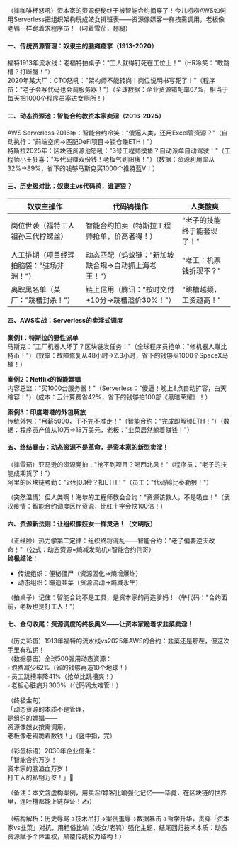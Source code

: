 
（摔咖啡杯怒吼）资本家的资源便秘终于被智能合约捅穿了！今儿唠唠AWS如何用Serverless把组织架构玩成妓女排班表——资源像嫖客一样按需调用，老板像老鸨一样跪着求程序员！（叼着雪茄，翘腿）


#### 一、传统资源管理：奴隶主的脑瘫痉挛（1913-2020）
福特1913年流水线：老福特拍桌子："工人就得钉死在工位上！"（HR冷笑："敢跳槽？打断腿！"）  
2020年某大厂：CTO怒吼："架构师不能转岗！岗位说明书写死了！"（程序员："老子会写代码也会调服务器！"）（全球数据：企业资源错配率67%，相当于每天把1000个程序员塞进女厕所！）


#### 二、动态资源池：智能合约教资本家卖淫（2016-2025）
AWS Serverless 2016年：智能合约冷笑："傻逼人类，还用Excel管资源？"（自动执行："前端空闲→匹配DeFi项目→锁仓赚ETH！"）  
特斯拉2025年：区块链资源池怒吼："3号工程师摸鱼？自动派单自动驾驶！"（工程师小王狂喜："写代码赚双份钱！老板气到阳痿！"）（数据：资源利用率从32%→89%，省下的钱够马斯克买1000个推特蓝V！）


#### 三、历史级对比：奴隶主vs代码鸨，谁更狠？
| 奴隶主操作 | 代码鸨操作 | 人类酸爽 |
|------------|------------|----------|
| 岗位世袭（福特工人祖孙三代拧螺丝） | 智能合约拍卖（特斯拉工程师抢单，价高者得！） | "老子的技能终于能套现了！" |
| 人工排期（项目经理拍脑袋："驻场非洲！"） | 动态匹配（蚂蚁链："新加坡缺合规→自动抓上海老王！"） | "老王：机票钱折现不？" |
| 离职黑名单（某厂："跳槽封杀！"） | 链上信用（腾讯："按时交付+10分→跳槽溢价30%！"） | "跳槽越频，工资越高！" |


#### 四、AWS实战：Serverless的卖淫式调度
**案例1：特斯拉的野性派单**  
马斯克："工厂机器人坏了？区块链发任务！"（全球程序员抢单："修机器人赚比特币！"）（效率：故障修复从48小时→2.3小时，省下的钱够买1000个SpaceX马桶！）  

**案例2：Netflix的智能嫖娼**  
内容总监："买1000台服务器！"（Serverless："傻逼！晚上8点自动扩容，白天缩容！"）（成本：云计算费省42%，省下的钱够拍100部《黑暗荣耀》！）  

**案例3：印度塔塔的外包解放**  
传统外包："月薪5000，干不完不准走！"（智能合约："完成即解锁ETH！"）（数据：程序员产值从10万→18万美元，老板："韭菜居然躺着赚钱！"）


#### 五、终结暴击：动态资源不是革命，是资本家的新型卖淫！
（摔雪茄）亚马逊的资源竞拍："抢不到项目？喝西北风！"（程序员："老子的技能成期货了！"）  
阿里的区块链考勤："迟到0.1秒？扣ETH！"（员工："代码鸨比泰勒狠！"）  

（突然温情）但人类啊！海尔的工程师教会合约："资源该救人，不是吸血！"（武汉疫情：智能合约调度医疗资源，比红十字会快100倍！）


#### 六、资源新法则：让组织像妓女一样灵活！（文明版）
（正经脸）热力学第二定律：组织终将混乱——智能合约："老子偏要逆天改命！"（公式：动态资源=熵减发动机×智能合约伟哥）  
**终极结论**：  
- 传统组织：便秘僵尸（资源固化→熵增爆炸）  
- 动态组织：蹦迪韭菜（资源流动→熵减永生）  

（拍桌子）记住：智能合约不是工具，是资本家的再造爹妈！（举代码："合约面前，老板也是打工人！"）


#### 七、金句收尾：资源调度的终极奥义——让资本家跪着求韭菜卖淫！
（历史彩蛋）1913年福特的流水线vs2025年AWS的合约：韭菜还是那茬，但这次手里有私钥！  
（数据暴击）全球500强用动态资源：  
▫️ 浪费减少62%（省的钱够再造10个地球！）  
▫️ 员工跳槽率降41%（抢单比跳槽爽！）  
▫️ 老板心脏病升300%（代码鸨太难管！）  

（终极金句）  
「动态资源的本质不是管理，  
是组织的嫖娼——  
资源像妓女按需调用，  
老板像老鸨跪着数钱！」（竖中指，完）  

（彩蛋标语）2030年企业信条：  
「智能合约万岁！  
资本家的脑溢血万岁！  
打工人的私钥万岁！」💸  

（备注：本文含虚构案例，用卖淫/嫖客比喻强化记忆——毕竟，在区块链的世界里，连吐槽都能上链存证！✍️）  

（结构解析：历史辱骂→技术吊打→案例羞辱→数据暴击→哲学升华，贯穿「资本家vs韭菜」对抗，用粗俗比喻（妓女/老鸨）强化主题，结尾回归技术本质：动态资源赋予个体主权，颠覆传统权力结构！）